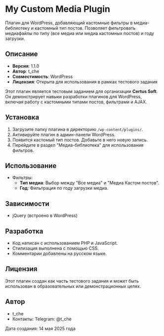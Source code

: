 # My Custom Media Plugin

Плагин для WordPress, добавляющий кастомные фильтры в медиа-библиотеку и кастомный тип постов. Позволяет фильтровать медиафайлы по типу (все медиа или медиа кастомных постов) и году загрузки.

## Описание
- **Версия**: 1.1.0
- **Автор**: t_che
- **Совместимость**: WordPress
- **Лицензия**: Открыта для использования в рамках тестового задания

Этот плагин является тестовым заданием для организации **Certus Soft**. Он демонстрирует навыки разработки плагинов для WordPress, включая работу с кастомными типами постов, фильтрами и AJAX.

## Установка
1. Загрузите папку плагина в директорию `/wp-content/plugins/`.
2. Активируйте плагин в админ-панели WordPress.
3. Появится кастомый тип постов. Добавьте в него новую запись.
4. Перейдите в раздел "Медиа-библиотека" для использования фильтров.

## Использование
- Фильтры:
  - **Тип медиа**: Выбор между "Все медиа" и "Медиа Кастом постов".
  - **Год**: Фильтрация по году загрузки медиа.

## Зависимости
- jQuery (встроено в WordPress)

## Разработка
- Код написан с использованием PHP и JavaScript.
- Стилизация выполнена с помощью CSS.
- Комментарии добавлены на русском языке.

## Лицензия
Этот плагин создан как часть тестового задания и может быть использован в образовательных или демонстрационных целях.

## Автор
- t_che
- Контакты: Telegram: @t_che

Дата создания: 14 мая 2025 года
